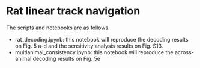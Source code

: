 # Rat linear track navigation

The scripts and notebooks are as follows. 

- rat_decoding.ipynb: this notebook will reproduce the decoding results on Fig. 5 a-d and the sensitivity analysis results on Fig. S13.
- multianimal_consistency.ipynb: this notebook will reproduce the across-animal decoding results on Fig. 5e
